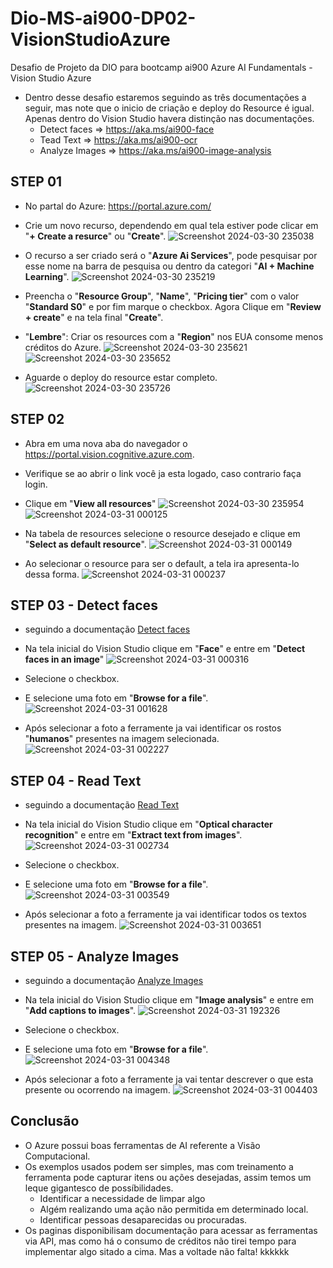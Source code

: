 # Dio-MS-ai900-DP02-VisionStudioAzure
Desafio de Projeto da DIO para bootcamp ai900 Azure AI Fundamentals - Vision Studio Azure
- Dentro desse desafio estaremos seguindo as três documentações a seguir, mas note que o inicio de criação e deploy do Resource é igual. Apenas dentro do Vision Studio havera distinção nas documentações.
  - Detect faces => https://aka.ms/ai900-face
  - Tead Text => https://aka.ms/ai900-ocr
  - Analyze Images => https://aka.ms/ai900-image-analysis

## STEP 01
- No partal do Azure: https://portal.azure.com/ 
- Crie um novo recurso, dependendo em qual tela estiver pode clicar em "**+ Create a resurce**" ou "**Create**".
![Screenshot 2024-03-30 235038](https://github.com/c23b/Dio-MS-ai900-DP02-VisionStudioAzure/assets/12342627/2749b252-76fa-4fa4-8e78-a859e3e4b8dd)

- O recurso a ser criado será o "**Azure Ai Services**", pode pesquisar por esse nome na barra de pesquisa ou dentro da categori "**AI + Machine Learning**".
![Screenshot 2024-03-30 235219](https://github.com/c23b/Dio-MS-ai900-DP02-VisionStudioAzure/assets/12342627/9069ea44-4fb7-412d-9098-a2dce652285a)

- Preencha o "**Resource Group**", "**Name**", "**Pricing tier**" com o valor "**Standard S0**" e por fim marque o checkbox. Agora Clique em "**Review + create**" e na tela final "**Create**".
- "**Lembre**": Criar os resources com a "**Region**" nos EUA consome menos créditos do Azure.
![Screenshot 2024-03-30 235621](https://github.com/c23b/Dio-MS-ai900-DP02-VisionStudioAzure/assets/12342627/01b7c6fa-08af-4d55-af8a-fc64297cb4e2)
![Screenshot 2024-03-30 235652](https://github.com/c23b/Dio-MS-ai900-DP02-VisionStudioAzure/assets/12342627/ebf9ba6b-73ba-4f35-a60f-298242f74e47)

- Aguarde o deploy do resource estar completo.
![Screenshot 2024-03-30 235726](https://github.com/c23b/Dio-MS-ai900-DP02-VisionStudioAzure/assets/12342627/ca1e35e1-2a93-4064-b698-71f439149830)

## STEP 02
- Abra em uma nova aba do navegador o https://portal.vision.cognitive.azure.com.
- Verifique se ao abrir o link você ja esta logado, caso contrario faça login.
- Clique em "**View all resources**"
![Screenshot 2024-03-30 235954](https://github.com/c23b/Dio-MS-ai900-DP02-VisionStudioAzure/assets/12342627/aa67debb-4943-43b2-8ffc-d819a5df19a9)
![Screenshot 2024-03-31 000125](https://github.com/c23b/Dio-MS-ai900-DP02-VisionStudioAzure/assets/12342627/bf3e8231-a21c-446e-ae55-09cd5c05b264)

- Na tabela de resources selecione o resource desejado e clique em "**Select as default resource**".
![Screenshot 2024-03-31 000149](https://github.com/c23b/Dio-MS-ai900-DP02-VisionStudioAzure/assets/12342627/6ffa5476-87ee-4cc6-8a33-8c31dba054fa)

- Ao selecionar o resource para ser o default, a tela ira apresenta-lo dessa forma.
![Screenshot 2024-03-31 000237](https://github.com/c23b/Dio-MS-ai900-DP02-VisionStudioAzure/assets/12342627/04a1d930-7820-48e9-b85c-8300027b58a7)

## STEP 03 -  Detect faces
- seguindo a documentação [Detect faces](https://aka.ms/ai900-face) 
- Na tela inicial do Vision Studio clique em "**Face**" e entre em "**Detect faces in an image**"
![Screenshot 2024-03-31 000316](https://github.com/c23b/Dio-MS-ai900-DP02-VisionStudioAzure/assets/12342627/93d9f420-d9c8-471c-b816-acfaec9609bf)

- Selecione o checkbox.
- E selecione uma foto  em "**Browse for a file**".
![Screenshot 2024-03-31 001628](https://github.com/c23b/Dio-MS-ai900-DP02-VisionStudioAzure/assets/12342627/9f46e59f-1c50-44fd-a6cd-3991c2d949a0)

- Após selecionar a foto a ferramente ja vai identificar os rostos "**humanos**" presentes na imagem selecionada.
![Screenshot 2024-03-31 002227](https://github.com/c23b/Dio-MS-ai900-DP02-VisionStudioAzure/assets/12342627/bef0703a-29d1-4126-a40a-cc77444892be)

## STEP 04 - Read Text
- seguindo a documentação [Read Text](https://aka.ms/ai900-ocr)
- Na tela inicial do Vision Studio clique em "**Optical character recognition**" e entre em "**Extract text from images**".
![Screenshot 2024-03-31 002734](https://github.com/c23b/Dio-MS-ai900-DP02-VisionStudioAzure/assets/12342627/4e97db28-fd3a-4d12-9d92-8859c738f2b1)

- Selecione o checkbox.
- E selecione uma foto  em "**Browse for a file**".
![Screenshot 2024-03-31 003549](https://github.com/c23b/Dio-MS-ai900-DP02-VisionStudioAzure/assets/12342627/b7e32e75-16c2-4062-96fa-c7d1bfe281f7)

- Após selecionar a foto a ferramente ja vai identificar todos os textos presentes na imagem.
![Screenshot 2024-03-31 003651](https://github.com/c23b/Dio-MS-ai900-DP02-VisionStudioAzure/assets/12342627/a24b7328-374a-4675-b111-772cd7b25dab)

## STEP 05 - Analyze Images
- seguindo a documentação [Analyze Images](https://aka.ms/ai900-image-analysis)
- Na tela inicial do Vision Studio clique em "**Image analysis**" e entre em "**Add captions to images**".
![Screenshot 2024-03-31 192326](https://github.com/c23b/Dio-MS-ai900-DP02-VisionStudioAzure/assets/12342627/b48e8239-8f91-4c71-b250-bc5c43a26478)

- Selecione o checkbox.
- E selecione uma foto  em "**Browse for a file**".
![Screenshot 2024-03-31 004348](https://github.com/c23b/Dio-MS-ai900-DP02-VisionStudioAzure/assets/12342627/d78675be-23c6-4b54-a030-c8199878b290)

- Após selecionar a foto a ferramente ja vai tentar descrever o que esta presente ou ocorrendo na imagem.
![Screenshot 2024-03-31 004403](https://github.com/c23b/Dio-MS-ai900-DP02-VisionStudioAzure/assets/12342627/88c42583-52b7-4cbf-ad93-365fb33abb06)

## Conclusão
- O Azure possui boas ferramentas de AI referente a Visão Computacional.
- Os exemplos usados podem ser simples, mas com treinamento a ferramenta pode capturar itens ou ações desejadas, assim temos um leque gigantesco de possíbilidades.
  - Identificar a necessidade de limpar algo
  - Algém realizando uma ação não permitida em determinado local.
  - Identificar pessoas desaparecidas ou procuradas.
- Os paginas disponibilisam documentação para acessar as ferramentas via API, mas como há o consumo de créditos não tirei tempo para implementar algo sitado a cima. Mas a voltade não falta! kkkkkk
